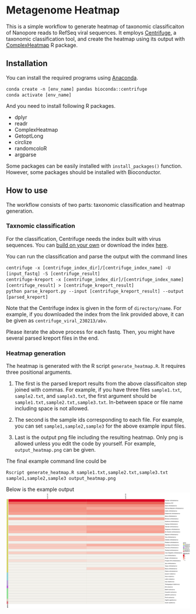 # Metagenome Heatmap

This is a simple workflow to generate heatmap of taxonomic classificaiton of Nanopore reads to RefSeq viral sequences.
It employs [Centrifuge](https://ccb.jhu.edu/software/centrifuge/), a taxonomic classification tool, and create the heatmap using its output with [ComplexHeatmap](https://github.com/jokergoo/ComplexHeatmap) R package.

## Installation

You can install the required programs using [Anaconda](https://www.anaconda.com/).

```console
conda create -n [env_name] pandas bioconda::centrifuge
conda activate [env_name]
```

And you need to install following R packages.

- dplyr
- readr
- ComplexHeatmap
- GetoptLong
- circlize
- randomcoloR
- argparse

Some packages can be easily installed with `install_packages()` function. However, some packages should be installed with Bioconductor.

## How to use

The workflow consists of two parts: taxonomic classification and heatmap generation.

### Taxnomic classification

For the classification, Centrifuge needs the index built with virus sequences. You can [build on your own](https://ccb.jhu.edu/software/centrifuge/manual.shtml#database-download-and-index-building) or download the index [here](https://zenodo.org/record/7662919).

You can run the classification and parse the output with the command lines

```console
centrifuge -x [centrifuge_index_dir]/[centrifuge_index_name] -U [input_fastq] -S [centrifuge_result]
centrifuge-kreport -x [centrifuge_index_dir]/[centrifuge_index_name] [centrifuge_result] > [centrifuge_kreport_result]
python parse_kreport.py --input [centrifuge_kreport_result] --output [parsed_kreport]
```

Note that the Centrifuge index is given in the form of `directory/name`. For example, if you downloaded the index from the  link provided above, it can be given as `centrifuge_viral_230213/abv`.

Please iterate the above process for each fastq. Then, you might have several parsed kreport files in the end.

### Heatmap generation

The heatmap is generated with the R script `generate_heatmap.R`. It requires three positional arguments. 

1. The first is the parsed kreport results from the above classificaiton step joined with commas. For example, if you have three files `sample1.txt`, `sample2.txt`, and `sample3.txt`, the first argument should be `sample1.txt,sample2.txt,sample3.txt`. In-between space or file name including space is not allowed.

2. The second is the sample ids corresponding to each file. For example, you can set `sample1,sample2,sample3` for the above example input files.

3. Last is the output png file including the resulting heatmap. Only png is allowed unless you edit the code by yourself. For example, `output_heatmap.png` can be given.

The final example command line could be
```console
Rscript generate_heatmap.R sample1.txt,sample2.txt,sample3.txt sample1,sample2,sample3 output_heatmap.png
```

Below is the example output
![output](/screenshot/example_output.png)
